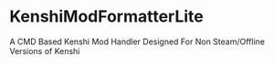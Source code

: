 # KenshiModFormatterLite
A CMD Based Kenshi Mod Handler Designed For Non Steam/Offline Versions of Kenshi
